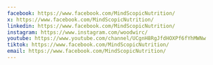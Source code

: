 ```yaml
---
facebook: https://www.facebook.com/MindScopicNutrition/
x: https://www.facebook.com/MindScopicNutrition/
linkedin: https://www.facebook.com/MindScopicNutrition/
instagram: https://www.instagram.com/woodwirc/
youtube: https://www.youtube.com/channel/UCgnH8RgJfdHOXPf6fYhMWNw
tiktok: https://www.facebook.com/MindScopicNutrition/
email: https://www.facebook.com/MindScopicNutrition/
---
```


